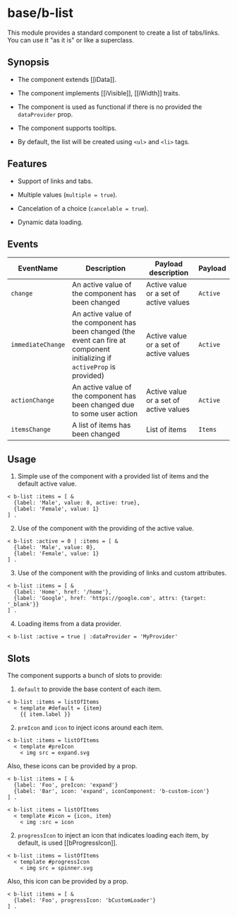 # base/b-list

This module provides a standard component to create a list of tabs/links. You can use it "as it is" or like a superclass.

## Synopsis

* The component extends [[iData]].

* The component implements [[iVisible]], [[iWidth]] traits.

* The component is used as functional if there is no provided the `dataProvider` prop.

* The component supports tooltips.

* By default, the list will be created using `<ul>` and `<li>` tags.

## Features

* Support of links and tabs.

* Multiple values (`multiple = true`).

* Cancelation of a choice (`cancelable = true`).

* Dynamic data loading.

## Events

| EventName         | Description                                                                                                                  | Payload description                    | Payload  |
| ----------------- |----------------------------------------------------------------------------------------------------------------------------- | -------------------------------------- |--------- |
| `change`          | An active value of the component has been changed                                                                            | Active value or a set of active values | `Active` |
| `immediateChange` | An active value of the component has been changed (the event can fire at component initializing if `activeProp` is provided) | Active value or a set of active values | `Active` |
| `actionChange`    | An active value of the component has been changed due to some user action                                                    | Active value or a set of active values | `Active` |
| `itemsChange`     | A list of items has been changed                                                                                             | List of items                          | `Items`  |

## Usage

1. Simple use of the component with a provided list of items and the default active value.

```
< b-list :items = [ &
  {label: 'Male', value: 0, active: true},
  {label: 'Female', value: 1}
] .
```

2. Use of the component with the providing of the active value.

```
< b-list :active = 0 | :items = [ &
  {label: 'Male', value: 0},
  {label: 'Female', value: 1}
] .
```

3. Use of the component with the providing of links and custom attributes.

```
< b-list :items = [ &
  {label: 'Home', href: '/home'},
  {label: 'Google', href: 'https://google.com', attrs: {target: '_blank'}}
] .
```

4. Loading items from a data provider.

```
< b-list :active = true | :dataProvider = 'MyProvider'
```

## Slots

The component supports a bunch of slots to provide:

1. `default` to provide the base content of each item.

```
< b-list :items = listOfItems
  < template #default = {item}
    {{ item.label }}
```

2. `preIcon` and `icon` to inject icons around each item.

```
< b-list :items = listOfItems
  < template #preIcon
    < img src = expand.svg
```

Also, these icons can be provided by a prop.

```
< b-list :items = [ &
  {label: 'Foo', preIcon: 'expand'}
  {label: 'Bar', icon: 'expand', iconComponent: 'b-custom-icon'}
] .

< b-list :items = listOfItems
  < template #icon = {icon, item}
    < img :src = icon
```

2. `progressIcon` to inject an icon that indicates loading each item, by default, is used [[bProgressIcon]].

```
< b-list :items = listOfItems
  < template #progressIcon
    < img src = spinner.svg
```

Also, this icon can be provided by a prop.

```
< b-list :items = [ &
  {label: 'Foo', progressIcon: 'bCustomLoader'}
] .
```

